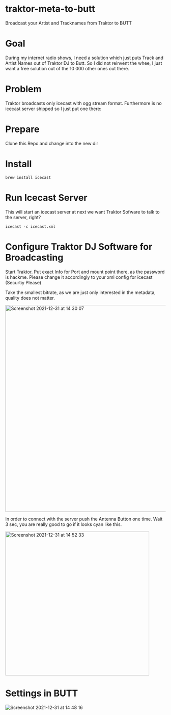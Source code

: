 # traktor-meta-to-butt
Broadcast your Artist and Tracknames from Traktor to BUTT 


# Goal
During my internet radio shows, I need a solution which just puts Track and Artist Names out of Traktor DJ to Butt. So I did not reinvent the whee, I just want a free solution out of the 10 000 other ones out there.

# Problem
Traktor broadcasts only icecast with ogg stream format. Furthermore is no icecast server shipped so I just put one there:


# Prepare
Clone this Repo and change into the new dir


# Install
``` 
brew install icecast
``` 

# Run Icecast Server
This will start an icecast server at next we want Traktor Sofware to talk to the server, right?
``` 
icecast -c icecast.xml
``` 


# Configure Traktor DJ Software for Broadcasting
Start Traktor. Put exact Info for Port and mount point there, as the password is hackme. Please change it accordingly to your xml config for icecast (Securtiy Please)

Take the smallest bitrate, as we are just only interested in the metadata, quality does not matter.

<img width="649" alt="Screenshot 2021-12-31 at 14 30 07" src="https://user-images.githubusercontent.com/8963529/147826674-7747ebd5-e194-411f-9405-d048f6351280.png">

In order to connect with the server push the Antenna Button one time. Wait 3 sec, you are really good to go if it looks cyan like this.

<img width="452" alt="Screenshot 2021-12-31 at 14 52 33" src="https://user-images.githubusercontent.com/8963529/147826730-3dd91c39-64e3-4e1f-844e-65f7ca9cbbd1.png">





# Settings in BUTT


![Screenshot 2021-12-31 at 14 48 16](https://user-images.githubusercontent.com/8963529/147826520-9bedbe65-06cd-4303-8644-8d62a469623e.png)
